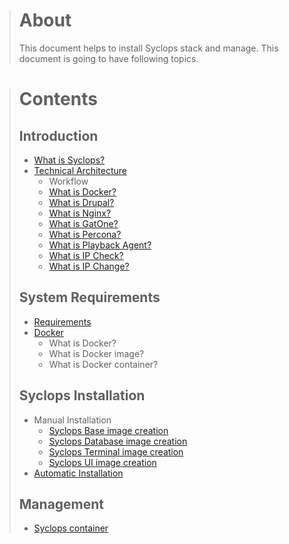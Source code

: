 > # About #
>
> This document helps to install Syclops stack and manage. This document is going to have following topics.

> # Contents #
>
> ## Introduction ##
>
> * [What is Syclops?](../master/1_introduction/what_is_syclops.md)
> * [Technical Architecture](../master/1_introduction/technical_architecture/work_flow.md)
> 	* Workflow
>   * [What is Docker?](../master/1_introduction/what_is_docker.md)
>   * [What is Drupal?](../master/1_introduction/what_is_drupal.md)
>   * [What is Nginx?](../master/1_introduction/what_is_nginx.md)
>   * [What is GatOne?](../master/1_introduction/what_is_gateone.md)
>   * [What is Percona?](../master/1_introduction/what_is_percona.md)
>   * [What is Playback Agent?](../master/1_introduction/what_is_playback_agent.md)
>   * [What is IP Check?](../master/1_introduction/what_is_ip_check.md)
>   * [What is IP Change?](../master/1_introduction/what_is_ip_change.md)
>
> ## System Requirements ##
> * [Requirements](../master/2_system_requirements/syclops_system_requirements.md)
> * [Docker](../master/2_system_requirements/docker.md)
>	* What is Docker?
>	* What is Docker image?
>	* What is Docker container?
>
> ## Syclops Installation ##
>
> * Manual Installation
>	* [Syclops Base image creation](../master/3_syclops_installation/manual_installation/syclops_base_image_creation.md)
>	* [Syclops Database image creation](../master/3_syclops_installation/manual_installation/syclops_database_image_creation.md)
>	* [Syclops Terminal image creation](../master/3_syclops_installation/manual_installation/syclops_terminal_image_creation.md)
>	* [Syclops UI image creation](../master/3_syclops_installation/manual_installation/syclops_ui_image_creation.md)
> * [Automatic Installation](../master/3_syclops_installation/automatic_installation/automatic_installation.md)
>
> ## Management ##
>
> * [Syclops container](../master/4_management/container_management.md)
>

